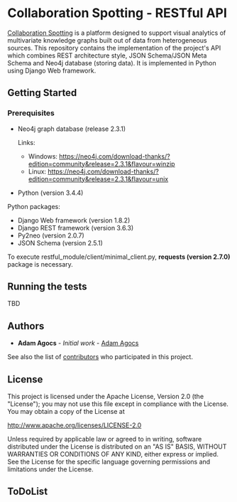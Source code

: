 # Collaboration Spotting - RESTful API

[Collaboration Spotting](http://collspotting.web.cern.ch) is a platform designed to support visual analytics of multivariate knowledge graphs built out of data from heterogeneous sources. This repository contains the implementation of the project's API which combines REST architecture style, JSON Schema/JSON Meta Schema and Neo4j database (storing data). It is implemented in Python using Django Web framework.
 
## Getting Started
### Prerequisites
* Neo4j graph database (release 2.3.1)
  
  Links:
  * Windows: https://neo4j.com/download-thanks/?edition=community&release=2.3.1&flavour=winzip
  * Linux: https://neo4j.com/download-thanks/?edition=community&release=2.3.1&flavour=unix
* Python (version 3.4.4)

Python packages:
* Django Web framework (version 1.8.2)
* Django REST framework (version 3.6.3)
* Py2neo (version 2.0.7)
* JSON Schema (version 2.5.1)

To execute restful_module/client/minimal_client.py, **requests (version 2.7.0)**  package is necessary.

## Running the tests

TBD

## Authors

* **Adam Agocs** - *Initial work* - [Adam Agocs](https://github.com/AdamAgocs)

See also the list of [contributors](https://github.com/your/project/contributors) who participated in this project.

## License

This project is licensed under the Apache License, Version 2.0 (the "License");
you may not use this file except in compliance with the License.
You may obtain a copy of the License at

   http://www.apache.org/licenses/LICENSE-2.0

Unless required by applicable law or agreed to in writing, software
distributed under the License is distributed on an "AS IS" BASIS,
WITHOUT WARRANTIES OR CONDITIONS OF ANY KIND, either express or implied.
See the License for the specific language governing permissions and
limitations under the License.

## ToDoList

